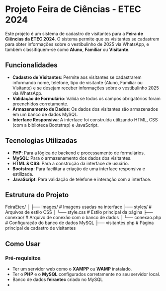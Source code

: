 # Projeto Feira de Ciências - ETEC 2024

Este projeto é um sistema de cadastro de visitantes para a **Feira de Ciências da ETEC 2024**. O sistema permite que os visitantes se cadastrem para obter informações sobre o vestibulinho de 2025 via WhatsApp, e também classifiquem-se como **Aluno**, **Familiar** ou **Visitante**.

## Funcionalidades

- **Cadastro de Visitantes**: Permite aos visitantes se cadastrarem informando nome, telefone, tipo de visitante (Aluno, Familiar ou Visitante) e se desejam receber informações sobre o vestibulinho 2025 via WhatsApp.
- **Validação de Formulário**: Valida se todos os campos obrigatórios foram preenchidos corretamente.
- **Armazenamento de Dados**: Os dados dos visitantes são armazenados em um banco de dados MySQL.
- **Interface Responsiva**: A interface foi construída utilizando HTML, CSS (com a biblioteca Bootstrap) e JavaScript.

## Tecnologias Utilizadas

- **PHP**: Para a lógica de backend e processamento de formulários.
- **MySQL**: Para o armazenamento dos dados dos visitantes.
- **HTML & CSS**: Para a construção da interface de usuário.
- **Bootstrap**: Para facilitar a criação de uma interface responsiva e estilizada.
- **JavaScript**: Para validação de telefone e interação com a interface.

## Estrutura do Projeto

FeiraEtec/ │ ├── images/ # Imagens usadas na interface ├── styles/ # Arquivos 
de estilo CSS │ └── style.css # Estilo principal da página ├── conexao/ # Arquivo de conexão com
o banco de dados │ └── conexao.php # Configuração do banco de dados MySQL ├── visitantes.php # Página 
principal de cadastro de visitantes


## Como Usar

### Pré-requisitos

- Ter um servidor web como o **XAMPP** ou **WAMP** instalado.
- Ter o **PHP** e o **MySQL** configurados corretamente no seu servidor local.
- Banco de dados **feiraetec** criado no MySQL
- 

